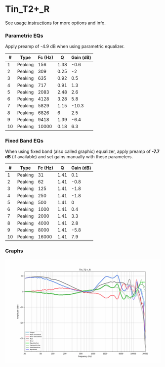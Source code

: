 # Tin_T2+_R
See [usage instructions](https://github.com/jaakkopasanen/AutoEq#usage) for more options and info.

### Parametric EQs
Apply preamp of -4.9 dB when using parametric equalizer.

|   # | Type    |   Fc (Hz) |    Q |   Gain (dB) |
|-----|---------|-----------|------|-------------|
|   1 | Peaking |       156 | 1.38 |        -0.6 |
|   2 | Peaking |       309 | 0.25 |        -2   |
|   3 | Peaking |       635 | 0.92 |         0.5 |
|   4 | Peaking |       717 | 0.91 |         1.3 |
|   5 | Peaking |      2083 | 2.48 |         2.6 |
|   6 | Peaking |      4128 | 3.28 |         5.8 |
|   7 | Peaking |      5829 | 1.15 |       -10.3 |
|   8 | Peaking |      6826 | 6    |         2.5 |
|   9 | Peaking |      9418 | 1.39 |        -6.4 |
|  10 | Peaking |     10000 | 0.18 |         6.3 |

### Fixed Band EQs
When using fixed band (also called graphic) equalizer, apply preamp of **-7.7 dB** (if available) and set gains manually with these parameters.

|   # | Type    |   Fc (Hz) |    Q |   Gain (dB) |
|-----|---------|-----------|------|-------------|
|   1 | Peaking |        31 | 1.41 |         0.1 |
|   2 | Peaking |        62 | 1.41 |        -0.8 |
|   3 | Peaking |       125 | 1.41 |        -1.8 |
|   4 | Peaking |       250 | 1.41 |        -1.8 |
|   5 | Peaking |       500 | 1.41 |         0   |
|   6 | Peaking |      1000 | 1.41 |         0.4 |
|   7 | Peaking |      2000 | 1.41 |         3.3 |
|   8 | Peaking |      4000 | 1.41 |         2.8 |
|   9 | Peaking |      8000 | 1.41 |        -5.8 |
|  10 | Peaking |     16000 | 1.41 |         7.9 |

### Graphs
![](./Tin_T2+_R.png)
